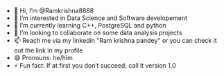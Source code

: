 - 👋 Hi, I’m @Ramkrishna8888
- 👀 I’m interested in Data Science and Software developement
- 🌱 I’m currently learning C++, PostgreSQL and python
- 💞️ I’m looking to collaborate on some data analysis projects
- 📫 Reach me via my linkedin "Ram krishna pandey" or you can check it out the link in my profile
- 😄 Pronouns: he/him
- ⚡ Fun fact: If at first you don’t succeed; call it version 1.0
<!---
Ramkrishna8888/Ramkrishna8888 is a ✨ special ✨ repository because its `README.md` (this file) appears on your GitHub profile.
You can click the Preview link to take a look at your changes.
--->
